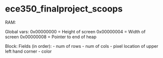 # ece350_finalproject_scoops

RAM:

Global vars:
0x00000000 = Height of screen
0x00000004 = Width of screen
0x00000008 = Pointer to end of heap


Block:
  Fields (in order):
      - num of rows
      - num of cols
      - pixel location of upper left hand corner
      - color
      
